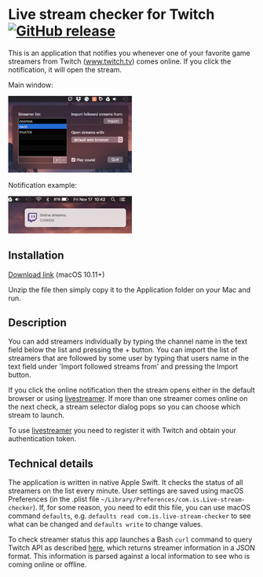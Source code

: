 # Live stream checker for Twitch [![GitHub release](https://img.shields.io/github/release/igor25/live_stream_checker.svg)](https://github.com/igor25/live_stream_checker/releases)

This is an application that notifies you whenever one of your favorite game streamers from Twitch (www.twitch.tv) comes online. If you click the notification, it will open the stream.

Main window:

<img src="Images/main_interface.png" width="50%" height="50%">

Notification example:

<img src="Images/online_notification.png" width="50%" height="50%">

## Installation

[Download link](https://github.com/igor25/live_stream_checker/releases/download/1.0/Live.stream.checker.app.zip) (macOS 10.11+)

Unzip the file then simply copy it to the Application folder on your Mac and run.

## Description

You can add streamers individually by typing the channel name in the text field below the list and pressing the + button. You can import the list of streamers that are followed by some user by typing that users name in the text field under 'Import followed streams from' and pressing the Import button.

If you click the online notification then the stream opens either in the default browser or using [livestreamer](http://livestreamer.tanuki.se). If more than one streamer comes online on the next check, a stream selector dialog pops so you can choose which stream to launch.

To use [livestreamer](http://livestreamer.tanuki.se) you need to register it with Twitch and obtain your authentication token.

## Technical details

The application is written in native Apple Swift. It checks the status of all streamers on the list every minute. User settings are saved using macOS Preferences (in the .plist file `~/Library/Preferences/com.is.Live-stream-checker`). If, for some reason, you need to edit this file, you can use macOS command `defaults`, e.g. `defaults read com.is.live-stream-checker` to see what can be changed and `defaults write` to change values.

To check streamer status this app launches a Bash `curl` command to query Twitch API as described [here](https://github.com/justintv/Twitch-API), which returns streamer information in a JSON format. This information is parsed against a local information to see who is coming online or offline. 

